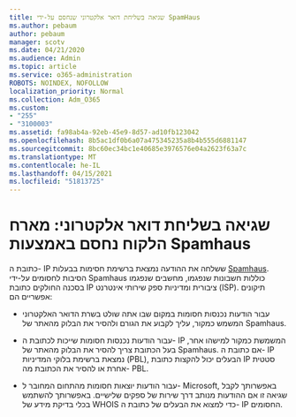```yaml
---
title: שגיאה בשליחת דואר אלקטרוני שנחסם על-ידי SpamHaus
ms.author: pebaum
author: pebaum
manager: scotv
ms.date: 04/21/2020
ms.audience: Admin
ms.topic: article
ms.service: o365-administration
ROBOTS: NOINDEX, NOFOLLOW
localization_priority: Normal
ms.collection: Adm_O365
ms.custom:
- "255"
- "3100003"
ms.assetid: fa98ab4a-92eb-45e9-8d57-ad10fb123042
ms.openlocfilehash: 8b5ac1df0b6a07a475345235a8b4b555d6881147
ms.sourcegitcommit: 8bc60ec34bc1e40685e3976576e04a2623f63a7c
ms.translationtype: MT
ms.contentlocale: he-IL
ms.lasthandoff: 04/15/2021
ms.locfileid: "51813725"
---
```

# <a name="error-sending-email-client-host-blocked-using-spamhaus"></a>שגיאה בשליחת דואר אלקטרוני: מארח הלקוח נחסם באמצעות Spamhaus

כתובת ה- IP ששלחה את ההודעה נמצאת ברשימת חסימות בבעלות [Spamhaus](https://go.microsoft.com/fwlink/p/?linkid=123245). הסיבות לחסומים על-ידי Spamhaus כוללות חשבונות שנפגמו, מחשבים שנפגמו בסכנה החולקים כתובת IP ציבורית ומדיניות ספק שירותי אינטרנט (ISP). תיקונים אפשריים הם:
  
- עבור הודעות נכנסות חסומות במקום שבו אתה שולט בשרת הדואר האלקטרוני המשמש כמקור, עליך לקבוע את הגורם ולהסיר את הבלוק מהאתר של Spamhaus.

- עבור הודעות נכנסות חסומות שייכות לכתובת ה- IP המשמשת כמקור למישהו אחר, בעל הכתובת צריך להסיר את הבלוק מהאתר של Spamhaus. אם כתובת ה- IP נמצאת ברשימת בלוקי המדיניות (PBL), הבעלים יכול להקצות כתובת IP סטטית אחרת או להסיר את הכתובת מה- PBL.

- עבור הודעות יוצאות חסומות מהתחום המחובר ל- Microsoft, באפשרותך לקבל שגיאה זו אם ההודעות מנותב דרך שירות של ספקים שלישיים. באפשרותך להשתמש בכלי בדיקת מידע של WHOIS כדי למצוא את הבעלים של כתובת ה- IP החסומים.
